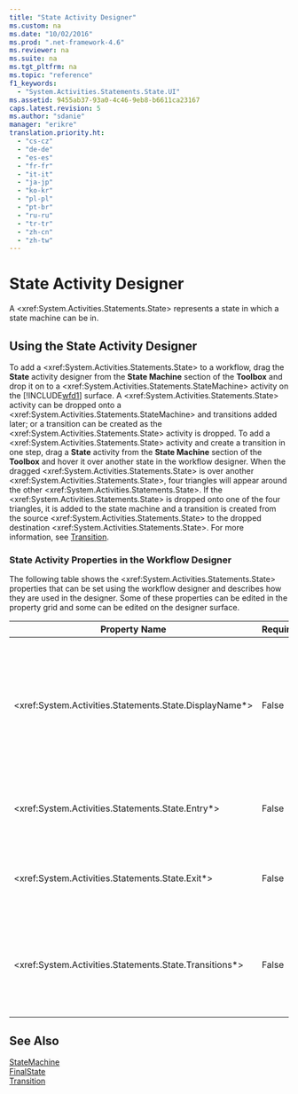 ```yaml
---
title: "State Activity Designer"
ms.custom: na
ms.date: "10/02/2016"
ms.prod: ".net-framework-4.6"
ms.reviewer: na
ms.suite: na
ms.tgt_pltfrm: na
ms.topic: "reference"
f1_keywords: 
  - "System.Activities.Statements.State.UI"
ms.assetid: 9455ab37-93a0-4c46-9eb8-b6611ca23167
caps.latest.revision: 5
ms.author: "sdanie"
manager: "erikre"
translation.priority.ht: 
  - "cs-cz"
  - "de-de"
  - "es-es"
  - "fr-fr"
  - "it-it"
  - "ja-jp"
  - "ko-kr"
  - "pl-pl"
  - "pt-br"
  - "ru-ru"
  - "tr-tr"
  - "zh-cn"
  - "zh-tw"
---
```

# State Activity Designer
A \<xref:System.Activities.Statements.State> represents a state in which a state machine can be in.  
  
## Using the State Activity Designer  
 To add a \<xref:System.Activities.Statements.State> to a workflow, drag the **State** activity designer from the **State Machine** section of the **Toolbox** and drop it on to a \<xref:System.Activities.Statements.StateMachine> activity on the [!INCLUDE[wfd1](../workflowdesigner/includes/wfd1_md.md)] surface. A \<xref:System.Activities.Statements.State> activity can be dropped onto a \<xref:System.Activities.Statements.StateMachine> and transitions added later; or a transition can be created as the \<xref:System.Activities.Statements.State> activity is dropped. To add a \<xref:System.Activities.Statements.State> activity and create a transition in one step, drag a **State** activity from the **State Machine** section of the **Toolbox** and hover it over another state in the workflow designer. When the dragged \<xref:System.Activities.Statements.State> is over another \<xref:System.Activities.Statements.State>, four triangles will appear around the other \<xref:System.Activities.Statements.State>. If the \<xref:System.Activities.Statements.State> is dropped onto one of the four triangles, it is added to the state machine and a transition is created from the source \<xref:System.Activities.Statements.State> to the dropped destination \<xref:System.Activities.Statements.State>. For more information, see [Transition](../workflowdesigner/transition-activity-designer.md).  
  
### State Activity Properties in the Workflow Designer  
 The following table shows the \<xref:System.Activities.Statements.State> properties that can be set using the workflow designer and describes how they are used in the designer. Some of these properties can be edited in the property grid and some can be edited on the designer surface.  
  
|Property Name|Required|Usage|  
|-------------------|--------------|-----------|  
|\<xref:System.Activities.Statements.State.DisplayName*>|False|Specifies the friendly name of the \<xref:System.Activities.Statements.State> activity designer in the header. The default value is **State**. The value can be edited in the property grid or directly on the header of the activity designer. The \<xref:System.Activities.Statements.State.DisplayName*> is used in the breadcrumb navigation that is displayed at the top of the workflow designer.<br /><br /> Although the \<xref:System.Activities.Statements.State.DisplayName*> is not strictly required, it is a best practice to use one.|  
|\<xref:System.Activities.Statements.State.Entry*>|False|Specifies the action that occurs when this state is transitioned to. When the \<xref:System.Activities.Statements.State> activity is expanded, this value can be set by dragging an activity from the **Toolbox** and dropping it onto the **Entry** section of the state.|  
|\<xref:System.Activities.Statements.State.Exit*>|False|Specifies the action that occurs when this state is transitioned away from. When the \<xref:System.Activities.Statements.State> activity is expanded, this value can be set by dragging an activity from the **Toolbox** and dropping it onto the **Exit** section of the state.|  
|\<xref:System.Activities.Statements.State.Transitions*>|False|Lists the possible transitions that originate from the \<xref:System.Activities.Statements.State>. Each item in the list has a link to the associated \<xref:System.Activities.Statements.Transition> and the destination \<xref:System.Activities.Statements.State>. Clicking the link will switch the designer to an expanded view of the \<xref:System.Activities.Statements.Transition> or \<xref:System.Activities.Statements.State>.|  
  
## See Also  
 [StateMachine](../workflowdesigner/statemachine-activity-designer.md)   
 [FinalState](../workflowdesigner/finalstate-activity-designer.md)   
 [Transition](../workflowdesigner/transition-activity-designer.md)